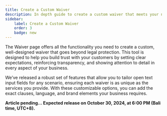 ```yaml
---
title: Create a Custom Waiver 
description: In depth guide to create a custom waiver that meets your needs.
sidebar:
    label: Create a Custom Waiver
    order: 3
    badge: new
---
```


The Waiver page offers all the functionality you need to create a custom, well-designed waiver that goes beyond legal protection. This tool is designed to help you build trust with your customers by setting clear expectations, reinforcing transparency, and showing attention to detail in every aspect of your business.

We’ve released a robust set of features that allow you to tailor open text input fields for any scenario, ensuring each waiver is as unique as the services you provide. With these customizable options, you can add the exact clauses, language, and brand elements your business requires. 

<!-- <p>
{% input name="dm_name" placeholder="Name of your Instructor or Guide" required=true /%}
</p>

<p>
{% div className="text-xs text-slate-400" %}**First day**{% /div %} : {% input name="First_day" placeholder="dd-mm-yyyy"/%} and until the {% div className="text-xs text-slate-400" %}**Last day**{% /div %} : {% input name="Last_day" placeholder="dd-mm-yyyy" /%}
</p> -->



**Article pending... Expected release on October 30, 2024, at 6:00 PM (Bali time, UTC+8).**